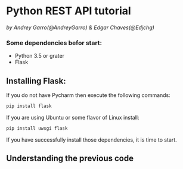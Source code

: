 # Python REST API tutorial
*by Andrey Garro(@AndreyGarro) & Edgar Chaves(@Edjchg)*

### Some dependencies befor start:

- Python 3.5 or grater
- Flask

## Installing Flask:

If you do not have Pycharm then execute the following commands:

```sh
pip install flask
```
If you are using Ubuntu or some flavor of Linux install:

```sh
pip install uwsgi flask
```

If you have successfully install those dependencies, it is time to start.

## Understanding the previous code


